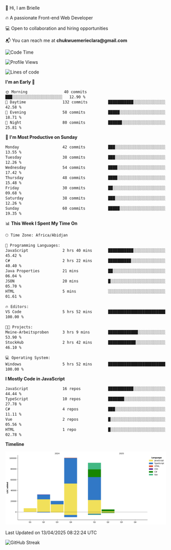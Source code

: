 <div align="left">
  <p>👋 Hi, I am Brielle</p>
  <p>🔥 A passionate Front-end Web Developer</p>
  <p>💻 Open to collaboration and hiring opportunities</p>
  <p>📬 You can reach me at <strong>chukwuemerieclara@gmail.com</strong></p>
</div>


 
 <!--START_SECTION:waka-->
![Code Time](http://img.shields.io/badge/Code%20Time-582%20hrs%2038%20mins-blue)

![Profile Views](http://img.shields.io/badge/Profile%20Views-8-blue)

![Lines of code](https://img.shields.io/badge/From%20Hello%20World%20I%27ve%20Written-255.3%20thousand%20lines%20of%20code-blue)

**I'm an Early 🐤** 

```text
🌞 Morning                40 commits          ███░░░░░░░░░░░░░░░░░░░░░░   12.90 % 
🌆 Daytime                132 commits         ███████████░░░░░░░░░░░░░░   42.58 % 
🌃 Evening                58 commits          █████░░░░░░░░░░░░░░░░░░░░   18.71 % 
🌙 Night                  80 commits          ██████░░░░░░░░░░░░░░░░░░░   25.81 % 
```
📅 **I'm Most Productive on Sunday** 

```text
Monday                   42 commits          ███░░░░░░░░░░░░░░░░░░░░░░   13.55 % 
Tuesday                  38 commits          ███░░░░░░░░░░░░░░░░░░░░░░   12.26 % 
Wednesday                54 commits          ████░░░░░░░░░░░░░░░░░░░░░   17.42 % 
Thursday                 48 commits          ████░░░░░░░░░░░░░░░░░░░░░   15.48 % 
Friday                   30 commits          ██░░░░░░░░░░░░░░░░░░░░░░░   09.68 % 
Saturday                 38 commits          ███░░░░░░░░░░░░░░░░░░░░░░   12.26 % 
Sunday                   60 commits          █████░░░░░░░░░░░░░░░░░░░░   19.35 % 
```


📊 **This Week I Spent My Time On** 

```text
🕑︎ Time Zone: Africa/Abidjan

💬 Programming Languages: 
JavaScript               2 hrs 40 mins       ███████████░░░░░░░░░░░░░░   45.42 % 
C#                       2 hrs 22 mins       ██████████░░░░░░░░░░░░░░░   40.40 % 
Java Properties          21 mins             ██░░░░░░░░░░░░░░░░░░░░░░░   06.04 % 
JSON                     20 mins             █░░░░░░░░░░░░░░░░░░░░░░░░   05.70 % 
HTML                     5 mins              ░░░░░░░░░░░░░░░░░░░░░░░░░   01.61 % 

🔥 Editors: 
VS Code                  5 hrs 52 mins       █████████████████████████   100.00 % 

🐱‍💻 Projects: 
Meine-Arbeitsproben      3 hrs 9 mins        █████████████░░░░░░░░░░░░   53.90 % 
StockHub                 2 hrs 42 mins       ████████████░░░░░░░░░░░░░   46.10 % 

💻 Operating System: 
Windows                  5 hrs 52 mins       █████████████████████████   100.00 % 
```

**I Mostly Code in JavaScript** 

```text
JavaScript               16 repos            ███████████░░░░░░░░░░░░░░   44.44 % 
TypeScript               10 repos            ███████░░░░░░░░░░░░░░░░░░   27.78 % 
C#                       4 repos             ███░░░░░░░░░░░░░░░░░░░░░░   11.11 % 
Vue                      2 repos             █░░░░░░░░░░░░░░░░░░░░░░░░   05.56 % 
HTML                     1 repo              █░░░░░░░░░░░░░░░░░░░░░░░░   02.78 % 
```



**Timeline**

![Lines of Code chart](https://raw.githubusercontent.com/Brielle28/Brielle28/main/assets/bar_graph.png)


 Last Updated on 13/04/2025 08:22:24 UTC
<!--END_SECTION:waka-->

![GitHub Streak](https://github-readme-streak-stats.herokuapp.com/?user=Brielle28)



